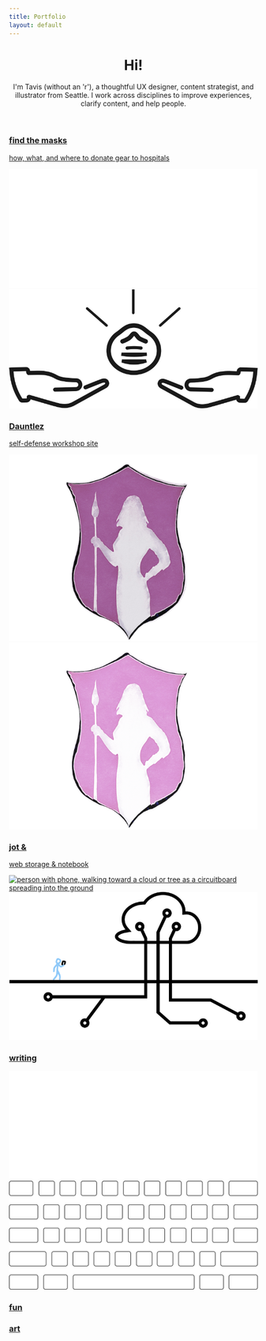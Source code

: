 ```yaml
---
title: Portfolio
layout: default
---
```


<header class="intro"> <!-- introduction -->
  <div class="introContainer">
    <h1 class="introHead display">Hi!</h1>
    <p class="introText">I'm Tavis (without an 'r'), a thoughtful UX designer, content strategist, and illustrator from Seattle. I work across disciplines to improve experiences, clarify content, and help people.</p>
  </div>
</header>

<section class="studies sideMargin" id="projects"> <!-- wrapper for cards -->
  <article class="card project04">
    <a href="project04.html" class="dispBlock paddingSmB">
      <h1 class="padText leadingSm">find the masks</h1>
      <p class="padText">how, what, and where to donate gear to hospitals</p>
      <div class="projContainer padText"> <!-- center images in grid and add padding to sides -->
        <img src="images/ftm-logo-dk-share.svg" alt="a shining mask above an outstreched hand" class="projPic preferDark">
        <img src="images/ftm-logo-lt-share.svg" alt="a shining mask above an outstreched hand" class="projPic preferLight">
      </div>
    </a>
  </article>

  <article class="card project03">
    <a href="project03.html" class="dispBlock paddingSmB">
      <h1 class="padText">Dauntlez</h1>
      <p class="padText">self-defense workshop site</p>
      <img src="images/dauntDark.png" alt="shield decorated with an amazon carrying a spear" class="projPic preferDark">
      <img src="images/dauntLight.png" alt="shield decorated with an amazon carrying a spear" class="projPic preferLight">
    </a>
  </article>

  <article class="card project01">
    <a href="project01.html" class="dispBlock">
      <h1 class="padText">jot &</h1>
      <p class="padText">web storage & notebook</p>
      <img src="images/netWalk.png" alt="person with phone, walking toward a cloud or tree as a circuitboard spreading into the ground" class="projPic preferDark">
      <img src="images/netwalkLight.png" alt="person with phone, walking toward a cloud or tree as a circuitboard spreading into the ground" class="projPic preferLight">
    </a>
  </article>

  <!--
  <article class="card project02">
    <a href="project02.html" class="dispBlock paddingSmB">
      <h1 class="padText">bus_hop</h1>
      <p class="padText">mobile transit app</p>
      <img src="" alt="" class="projPic preferDark">
      <img src="" alt="" class="projPic preferLight">
    </a>
  </article>
  -->

  <article class="card writing">
    <a href="writing.html" class="dispBlock paddingSmB">
      <h1 class="padText">writing</h1>
      <img src="images/keysLt.svg" alt="outlines of keys on keyboard" class="projPic preferDark" paddingSm>
      <img src="images/keysDk.svg" alt="outlines of keys on keyboard" class="projPic preferLight paddingSm">
    </a>
  </article>

  <article class="card fun">
    <a href="random.html" class="dispBlock paddingSmB bgCover darkLink imageLink">
      <h1 class="padText">fun</h1>
    </a>
  </article>

  <article class="card illustration">
    <a href="illustration.html" class="bgCover darkLink imageLink writeVert writeWhite">
      <h1>art</h1>
    </a>
  </article>
</section> <!-- end showcase for cards -->
